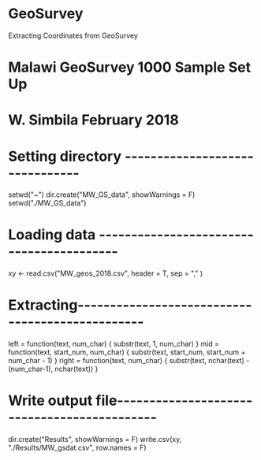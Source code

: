 # GeoSurvey
Extracting Coordinates from GeoSurvey
 # Malawi GeoSurvey 1000 Sample Set Up
 # W. Simbila February 2018

 # Setting directory -------------------------------
 setwd("~")
 dir.create("MW_GS_data", showWarnings = F)
 setwd("./MW_GS_data")
    
 # Loading data -----------------------------------------
 xy <- read.csv("MW_geos_2018.csv", header = T, sep = "," )
    
 # Extracting------------------------------------------------
 left = function(text, num_char) {
      substr(text, 1, num_char)
    }
 mid = function(text, start_num, num_char) {
      substr(text, start_num, start_num + num_char - 1)
    }
 right = function(text, num_char) {
      substr(text, nchar(text) - (num_char-1), nchar(text))
    }
    
 # Write output file--------------------------------------------
 dir.create("Results", showWarnings = F)
 write.csv(xy, "./Results/MW_gsdat.csv", row.names = F)
    
